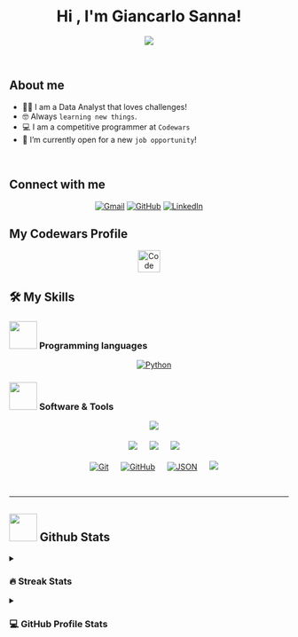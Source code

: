 <h1 align="center">Hi , I'm Giancarlo Sanna! </h1>
<p align="center">
  <a href="https://github.com/DenverCoder1/readme-typing-svg"><img src="https://readme-typing-svg.herokuapp.com?font=Time+New+Roman&color=%23C8BE25&size=25&center=true&vCenter=true&width=600&height=100&lines=Data+Analyst;5+kyu+@+codewars"></a>
</p>
<br>
	
## About me

- :technologist: I am a Data Analyst that loves challenges!
- :nerd_face: Always `learning new things`.
- :computer: I am a competitive programmer at `Codewars`
- :thinking: I’m currently open for a new `job opportunity`!

<br>


## Connect with me
<p align="center">
	<a href="mailto:G.Sanna@hotmail.de"><img img src="https://img.shields.io/badge/gmail-%23EA4335.svg?style=plastic&logo=gmail&logoColor=white" alt="Gmail"/></a>
	<a href="https://github.com/GiancarloSanna"><img src="https://img.shields.io/badge/github-%23181717.svg?style=plastic&logo=github&logoColor=white" alt="GitHub"/></a>
	<a href="https://www.linkedin.com/in/giancarlo-sanna/"><img src="https://img.shields.io/badge/linkedin-%230A66C2.svg?style=plastic&logo=linkedin&logoColor=white" alt="LinkedIn"/></a>
</p>


## My Codewars Profile

<p align="center">
  <a href="https://www.codewars.com/users/GiancarloSanna"><img src="https://docs.codewars.com/logo.svg" width = 40px heigh = 40px alt="Code Wars"/></a>

</p>



## 🛠️ My Skills

### <picture> <img src = "https://github.com/7oSkaaa/7oSkaaa/blob/main/Images/Programming_Languages.gif?raw=true" width = 50px>  </picture> Programming languages

<p align="center"> 
  &emsp;
   <a href="https://www.python.org" target="_blank">
    <img alt="Python" src="https://img.shields.io/badge/Python%20-%2314354C.svg?style=plastic&logo=python&logoColor=white">
  </a>
</p>


 ### <picture> <img src = "https://github.com/7oSkaaa/7oSkaaa/blob/main/Images/Software_Tools.gif?raw=true" width = 50px>  </picture> Software & Tools
 
<p align="center">
  &emsp;
    <a href="#"><img src="https://img.shields.io/badge/microsoftexcel-217346.svg?&style=plastic&logo=microsoftexcel&logoColor=white"/></a>
  <br>
  <br>
  &emsp;
    <a href="#"><img src="https://img.shields.io/badge/scikitlearn-F7931E.svg?&style=plastic&logo=scikitlearn&logoColor=white"/></a>
  &emsp;
    <a href="#"><img src="https://img.shields.io/badge/tableau-E97627.svg?&style=plastic&logo=tableau&logoColor=white"/></a>
  &emsp;
    <a href="#"><img src="https://img.shields.io/badge/pandas-150458.svg?&style=plastic&logo=pandas&logoColor=white"/></a>
  <br>
  <br>
  &emsp;
    <a href="#"><img alt="Git" src="https://img.shields.io/badge/Git%20-%23F05033.svg?style=plastic&logo=git&logoColor=white"></a>
  &emsp;
    <a href="#"><img alt="GitHub" src="https://img.shields.io/badge/github-%23181717.svg?style=plastic&logo=github&logoColor=white"></a>
  &emsp;
    <a href="#"><img alt="JSON" img src="https://img.shields.io/badge/json-%23000000.svg?style=plastic&logo=json&logoColor=white"></a>
  &emsp;
    <a href="#"><img src="https://img.shields.io/badge/mysql-%234479A1.svg?&style=plastic&logo=mysql&logoColor=white"/></a>
  
</p>



<br> 

---



## <picture> <img src = "https://github.com/7oSkaaa/7oSkaaa/blob/main/Images/Statistics.gif?raw=true" width = 50px>  </picture> Github Stats

<details><summary><h3> 🔥 Streak Stats</h3></summary>

----	

<p align="center"><img src="https://github-readme-streak-stats.herokuapp.com/?user=GiancarloSanna&theme=tokyonight_duo" alt="GiancarloSanna" /></p>

</details>
  
<details><summary><h3>💻 GitHub Profile Stats</h3></summary>
----
	
<p align="center">
    <a href="https://github.com/anuraghazra/github-readme-stats">
	    <img alt="Giancarlo's Github Stats" src="https://github-readme-stats.vercel.app/api?username=GiancarloSanna&show_icons=true&count_private=true&locale=en&theme=tokyonight&layout=compact" height="230px"/></a>
	  <img src="https://github-readme-stats.vercel.app/api/top-langs?username=GiancarloSanna&langs_count=10&show_icons=true&locale=en&theme=tokyonight" alt="GiancarloSanna" height="230px"/>
<br/>

  <b>Note:</b> Top languages is only a metric of the languages my public code consists of and doesn't reflect experience or skill level.
  </p>
</details>
